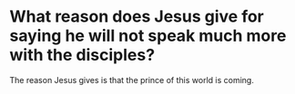 # What reason does Jesus give for saying he will not speak much more with the disciples?

The reason Jesus gives is that the prince of this world is coming.
